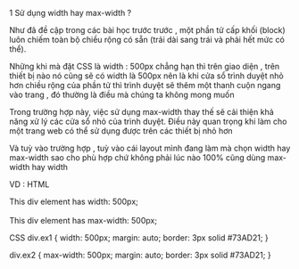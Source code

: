 1 Sử dụng width hay max-width ?

Như đã đề cập trong các bài học trước  trước , một phần tử cấp khối (block) luôn chiếm toàn bộ chiều rộng có sẵn (trải dài sang trái và phải hết mức có thể).

Những khi mà đặt CSS là width : 500px chẳng hạn thì trên giao diện , trên thiết bị nào nó cũng sẽ có width là 500px nên là  khi cửa sổ trình duyệt nhỏ hơn chiều rộng của phần tử thì trình duyệt sẽ thêm một thanh cuộn ngang vào trang , đó thường là điều mà chúng ta không mong muốn

Trong trường hợp này, việc sử dụng max-width thay thế sẽ cải thiện khả năng xử lý các cửa sổ nhỏ của trình duyệt. Điều này quan trọng khi làm cho một trang web có thể sử dụng được trên các thiết bị nhỏ hơn 

Và tuỳ vào trường hợp , tuỳ vào cái layout mình đang làm mà chọn width hay max-width sao cho phù hợp chứ không phải lúc nào 100% cũng dùng max-width hay width

VD : 
HTML
<div class="ex1">This div element has width: 500px;</div>
<br>
<div class="ex2">This div element has max-width: 500px;</div>

CSS
div.ex1 {
  width: 500px;
  margin: auto;
  border: 3px solid #73AD21;
}

div.ex2 {
  max-width: 500px;
  margin: auto;
  border: 3px solid #73AD21;
}
